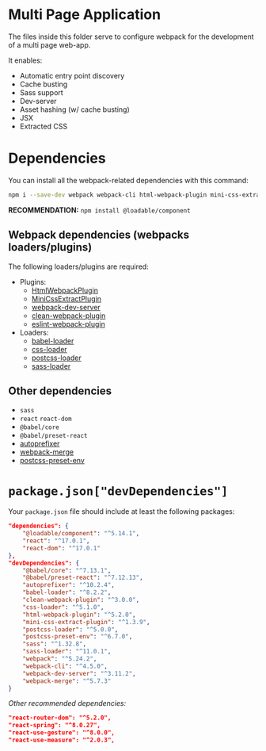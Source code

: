 # Multi Page Application

The files inside this folder serve to configure webpack for the development of a multi page web-app.  

It enables:  
- Automatic entry point discovery
- Cache busting
- Sass support
- Dev-server
- Asset hashing (w/ cache busting)
- JSX
- Extracted CSS

# Dependencies

You can install all the webpack-related dependencies with this command:
```bash
npm i --save-dev webpack webpack-cli html-webpack-plugin mini-css-extract-plugin babel-loader css-loader postcss-loader sass sass-loader @babel/core @babel/preset-react autoprefixer webpack-merge postcss-preset-env webpack-dev-server clean-webpack-plugin eslint-webpack-plugin eslint eslint-plugin-react eslint-plugin-react-hooks eslint-plugin-import @babel/eslint-parser
```

**RECOMMENDATION:** `npm install @loadable/component`

## Webpack dependencies (webpacks loaders/plugins)

The following loaders/plugins are required:

- Plugins:
    - [HtmlWebpackPlugin](https://webpack.js.org/plugins/html-webpack-plugin/)
    - [MiniCssExtractPlugin](https://webpack.js.org/plugins/mini-css-extract-plugin/)
    - [webpack-dev-server](https://www.npmjs.com/package/mini-css-extract-plugin)
    - [clean-webpack-plugin](https://www.npmjs.com/package/clean-webpack-plugin)
    - [eslint-webpack-plugin](https://webpack.js.org/plugins/eslint-webpack-plugin/)
- Loaders:
    - [babel-loader](https://webpack.js.org/loaders/babel-loader/)
    - [css-loader](https://webpack.js.org/loaders/css-loader/)
    - [postcss-loader](https://webpack.js.org/loaders/postcss-loader/)
    - [sass-loader](https://webpack.js.org/loaders/sass-loader/)

## Other dependencies

- `sass`
- `react` `react-dom`
-  `@babel/core`
- `@babel/preset-react`
- [autoprefixer](https://www.npmjs.com/package/autoprefixer)
- [webpack-merge](https://www.npmjs.com/package/webpack-merge)
- [postcss-preset-env](https://www.npmjs.com/package/postcss-preset-env)


# `package.json["devDependencies"]`

Your `package.json` file should include at least the following packages: 

```json
"dependencies": {
    "@loadable/component": "^5.14.1",
    "react": "^17.0.1",
    "react-dom": "^17.0.1"
},
"devDependencies": {
    "@babel/core": "^7.13.1",
    "@babel/preset-react": "^7.12.13",
    "autoprefixer": "^10.2.4",
    "babel-loader": "^8.2.2",
    "clean-webpack-plugin": "^3.0.0",
    "css-loader": "^5.1.0",
    "html-webpack-plugin": "^5.2.0",
    "mini-css-extract-plugin": "^1.3.9",
    "postcss-loader": "^5.0.0",
    "postcss-preset-env": "^6.7.0",
    "sass": "^1.32.8",
    "sass-loader": "^11.0.1",
    "webpack": "^5.24.2",
    "webpack-cli": "^4.5.0",
    "webpack-dev-server": "^3.11.2",
    "webpack-merge": "^5.7.3"
}
```

*Other recommended dependencies:*  
```json
"react-router-dom": "^5.2.0",
"react-spring": "^8.0.27",
"react-use-gesture": "^8.0.0",
"react-use-measure": "^2.0.3",
```